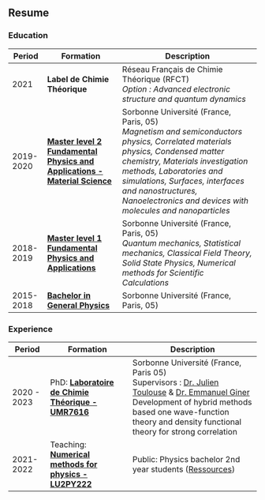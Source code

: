 ## Resume

### Education

| Period | Formation | Description |
|---|---|---|
| 2021 | **Label de Chimie Théorique** | Réseau Français de Chimie Théorique (RFCT) <br> *Option : Advanced electronic structure and quantum dynamics* |
| 2019-2020 | [**Master level 2 Fundamental Physics and Applications - Material Science**](http://master.physique.sorbonne-universite.fr/fr/m2/smno.html) | Sorbonne Université (France, Paris, 05)<br>*Magnetism and semiconductors physics, Correlated materials physics, Condensed matter chemistry, Materials investigation methods, Laboratories and simulations, Surfaces, interfaces and nanostructures, Nanoelectronics and devices with molecules and nanoparticles* |
| 2018-2019 | [**Master level 1 Fundamental Physics and Applications**](https://sciences.sorbonne-universite.fr/formation-sciences/masters/master-physique-fondamentale-et-applications/m1-master-premiere-annee) | Sorbonne Université (France, Paris, 05) <br> *Quantum mechanics, Statistical mechanics, Classical Field Theory, Solid State Physics, Numerical methods for Scientific Calculations* |
| 2015-2018 | [**Bachelor in General Physics**](https://sciences.sorbonne-universite.fr/formation-sciences/licences/licences-generales-l2-l3/licence-de-physique) | Sorbonne Université (France, Paris, 05) |

### Experience

| Period | Formation | Description |
|---|---|---|
| 2020 - 2023 | PhD: [**Laboratoire de Chimie Théorique - UMR7616**](https://www.lct.jussieu.fr/) | Sorbonne Université (France, Paris 05) <br> Supervisors : [Dr. Julien Toulouse](https://www.lct.jussieu.fr/pagesperso/toulouse/) & [Dr. Emmanuel Giner](https://www.researchgate.net/profile/Emmanuel-Giner) <br> Development of hybrid methods based one wave-function theory and density functional theory for strong correlation |
| 2021-2022 | Teaching: [**Numerical methods for physics - LU2PY222**](http://licence.physique.sorbonne-universite.fr/_resources/2-cursus-L2/fichers-pdf/LU2PY222_Fiche_UE.pdf?download=true) | Public: Physics bachelor 2nd year students ([Ressources](https://dtraore97.github.io/ressources/LU2PY222))|
